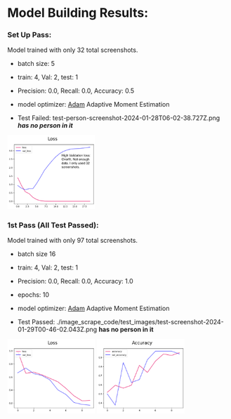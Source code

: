 # Model Building Results:

### Set Up Pass:
Model trained with only 32 total screenshots.

- batch size: 5
- train: 4, Val: 2, test:  1
- Precision: 0.0, Recall: 0.0, Accuracy: 0.5 
- model optimizer: [Adam](https://www.tensorflow.org/api_docs/python/tf/keras/optimizers/Adam) 
Adaptive Moment Estimation

- Test Failed: test-person-screenshot-2024-01-28T06-02-38.727Z.png ***has no person in it*** 


<img src="results_assets/high_validation_loss_example.png" alt="chart" width="200"/>

### 1st Pass (All Test Passed):
Model trained with only 97 total screenshots.

- batch size  16
- train: 4, Val: 2, test:  1
- Precision: 0.0, Recall: 0.0, Accuracy: 1.0 
- epochs: 10 
- model optimizer: [Adam](https://www.tensorflow.org/api_docs/python/tf/keras/optimizers/Adam) 
Adaptive Moment Estimation

- Test Passed: ./image_scrape_code/test_images/test-screenshot-2024-01-29T00-46-02.043Z.png **has no person in it**


<img src="results_assets/1st_pass_loss.png" alt="chart" width="200"/>

<img src="results_assets/1st_pass_accuracy.png" alt="chart" width="200"/>


